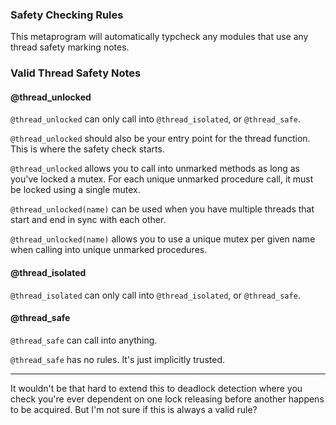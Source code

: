 
### Safety Checking Rules

This metaprogram will automatically typcheck any modules that use any thread safety marking notes.

### Valid Thread Safety Notes

#### @thread_unlocked

`@thread_unlocked` can only call into `@thread_isolated`, or `@thread_safe`.

`@thread_unlocked` should also be your entry point for the thread function. This is where the safety check starts.

`@thread_unlocked` allows you to call into unmarked methods as long as you've locked a mutex. For each unique unmarked procedure call, it must be locked using a single mutex.

`@thread_unlocked(name)` can be used when you have multiple threads that start and end in sync with each other.

`@thread_unlocked(name)` allows you to use a unique mutex per given name when calling into unique unmarked procedures.

#### @thread_isolated

`@thread_isolated` can only call into `@thread_isolated`, or `@thread_safe`.

#### @thread_safe

`@thread_safe` can call into anything.

`@thread_safe` has no rules. It's just implicitly trusted.

---

It wouldn't be that hard to extend this to deadlock detection where you check you're ever dependent on one lock releasing before another happens to be acquired. But I'm not sure if this is always a valid rule?
